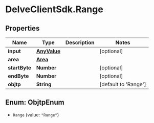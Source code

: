 # DelveClientSdk.Range

## Properties

Name | Type | Description | Notes
------------ | ------------- | ------------- | -------------
**input** | [**AnyValue**](AnyValue.md) |  | [optional] 
**area** | [**Area**](Area.md) |  | 
**startByte** | **Number** |  | [optional] 
**endByte** | **Number** |  | [optional] 
**objtp** | **String** |  | [default to &#39;Range&#39;]



## Enum: ObjtpEnum


* `Range` (value: `"Range"`)




